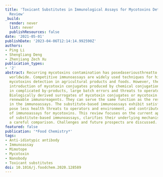 ```yaml
---
title: 'Toxicant Substitutes in Immunological Assays for Mycotoxins Detection: A Mini
  Review'
_build:
  render: never
  list: never
  publishResources: false
date: '2021-05-01'
publishDate: '2023-04-06T12:14:14.992590Z'
authors:
- Ping Li
- Shengliang Deng
- Zhenjiang Zech Xu
publication_types:
- '2'
abstract: Recurring mycotoxins contamination has posedaseriousthreatto food safety
  worldwide. Competitive immunoassays are widely used techniques for high-throughput
  mycotoxins detection in agricultural products and foods. However, the inevitable
  introduction of mycotoxin conjugates produced by chemical conjugation usually results
  in complicated by-products, large batch errors and threats to operators and environment.
  Biologically derived surrogates of mycotoxin conjugates or mycotoxin standards are
  renewable immunoreagents. They can serve the same function as the responding counterparts
  in the immunoassays. The substitute-based immunoassays exhibit satisfactory sensitivity,
  pose less health threats to operators and environment, and contribute to the standardization
  of immunoassays for mycotoxins. This review focuses on the current applications
  of substitute-based immunoassays, clarifies their underlying mechanisms and provides
  a careful comparison. Challenges and future prospects are discussed.
featured: false
publication: '*Food Chemistry*'
tags:
- Anti-idiotypic antibody
- Immunoassay
- Mimotope
- Mycotoxin
- Nanobody
- Toxicant substitutes
doi: 10.1016/j.foodchem.2020.128589
---
```


